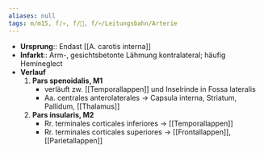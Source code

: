 ```yaml
---
aliases: null
tags: m/m15, f/💀, f/🧠, f/💀/Leitungsbahn/Arterie
---
```

- **Ursprung**:: Endast [[A. carotis interna]]
- **Infarkt**:: Arm-, gesichtsbetonte Lähmung kontralateral; häufig Hemineglect
- **Verlauf**
	1. **Pars spenoidalis, M1**
		- verläuft zw. [[Temporallappen]] und Inselrinde in Fossa lateralis
		- Aa. centrales anterolaterales → Capsula interna, Striatum, Pallidum, [[Thalamus]]
	2. **Pars insularis, M2**
		- Rr. terminales corticales inferiores → [[Temporallappen]]
		- Rr. terminales corticales superiores → [[Frontallappen]], [[Parietallappen]]